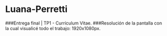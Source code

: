# Luana-Perretti
###Entrega final | TP1 - Currículum Vitae.
###Resolución de la pantalla con la cual visualicé todo el trabajo: 1920x1080px.

